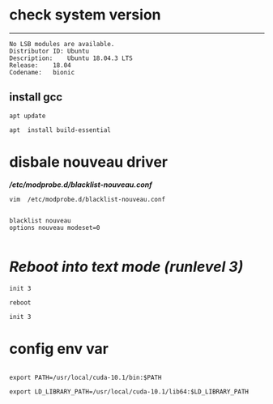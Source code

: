
#  check system version

******


```
No LSB modules are available.
Distributor ID:	Ubuntu
Description:	Ubuntu 18.04.3 LTS
Release:	18.04
Codename:	bionic

```
##   install gcc

```
apt update 

apt  install build-essential
```


#  disbale nouveau driver

***/etc/modprobe.d/blacklist-nouveau.conf***

```
vim  /etc/modprobe.d/blacklist-nouveau.conf


blacklist nouveau
options nouveau modeset=0


```

# ***Reboot into text mode (runlevel 3)***

```
init 3

reboot

init 3

```

#  config env var


```

export PATH=/usr/local/cuda-10.1/bin:$PATH

export LD_LIBRARY_PATH=/usr/local/cuda-10.1/lib64:$LD_LIBRARY_PATH


```







